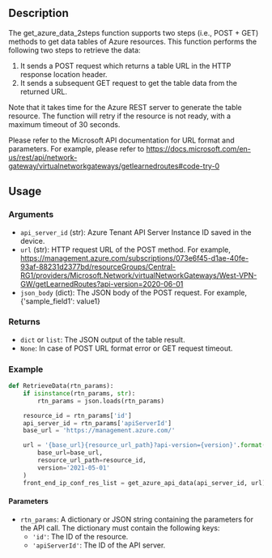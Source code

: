 ## Description

The get_azure_data_2steps function supports two steps (i.e., POST + GET) methods to get data tables of Azure resources. This function performs the following two steps to retrieve the data:

1. It sends a POST request which returns a table URL in the HTTP response location header.
2. It sends a subsequent GET request to get the table data from the returned URL.


Note that it takes time for the Azure REST server to generate the table resource. The function will retry if the resource is not ready, with a maximum timeout of 30 seconds.

Please refer to the Microsoft API documentation for URL format and parameters. For example, please refer to https://docs.microsoft.com/en-us/rest/api/network-gateway/virtualnetworkgateways/getlearnedroutes#code-try-0

## Usage

### Arguments
 - `api_server_id` (str): Azure Tenant API Server Instance ID saved in the device.
 - `url` (str): HTTP request URL of the POST method. For example, https://management.azure.com/subscriptions/073e6f45-d1ae-40fe-93af-88231d2377bd/resourceGroups/Central-RG1/providers/Microsoft.Network/virtualNetworkGateways/West-VPN-GW/getLearnedRoutes?api-version=2020-06-01
 - `json_body` (dict): The JSON body of the POST request. For example, {'sample_field1': value1}

### Returns
 - `dict` or `list`: The JSON output of the table result.
 - `None`: In case of POST URL format error or GET request timeout.

### Example

```python
def RetrieveData(rtn_params):
    if isinstance(rtn_params, str):
        rtn_params = json.loads(rtn_params)

    resource_id = rtn_params['id']
    api_server_id = rtn_params['apiServerId']
    base_url = 'https://management.azure.com/'

    url = '{base_url}{resource_url_path}?api-version={version}'.format(
        base_url=base_url,
        resource_url_path=resource_id,
        version='2021-05-01'
    )
    front_end_ip_conf_res_list = get_azure_api_data(api_server_id, url)
 ```

#### Parameters

- `rtn_params`: A dictionary or JSON string containing the parameters for the API call. The dictionary must contain the following keys:
  - `'id'`: The ID of the resource.
  - `'apiServerId'`: The ID of the API server.

